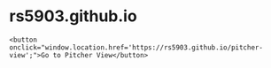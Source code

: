# rs5903.github.io

<!DOCTYPE html>
<html lang="en">
<head>
    <meta charset="UTF-8">
    <meta name="viewport" content="width=device-width, initial-scale=1.0">
    <title>Button Link Example</title>
</head>
<body>

    <button onclick="window.location.href='https://rs5903.github.io/pitcher-view';">Go to Pitcher View</button>

</body>
</html>
